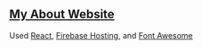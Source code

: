 ## [My About Website](https://seihyun.atrable.com)
Used [React](https://reactjs.org), [Firebase Hosting](https://firebase.google.com/products/hosting), and [Font Awesome](https://fontawesome.com/)
